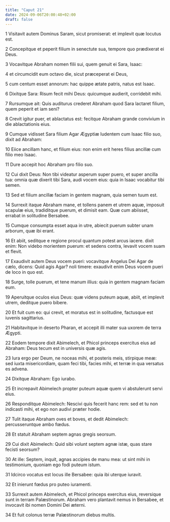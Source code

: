 ```yaml
---
title: "Caput 21"
date: 2024-09-06T20:00:48+02:00
draft: false
---
```



1 Visitavit autem Dominus Saram, sicut promiserat: et implevit quæ locutus est.

2 Concepitque et peperit filium in senectute sua, tempore quo prædixerat ei Deus.

3 Vocavitque Abraham nomen filii sui, quem genuit ei Sara, Isaac:

4 et circumcidit eum octavo die, sicut præceperat ei Deus,

5 cum centum esset annorum: hac quippe ætate patris, natus est Isaac.

6 Dixitque Sara: Risum fecit mihi Deus: quicumque audierit, corridebit mihi.

7 Rursumque ait: Quis auditurus crederet Abraham quod Sara lactaret filium, quem peperit et iam seni?

8 Crevit igitur puer, et ablactatus est: fecitque Abraham grande convivium in die ablactationis eius.

9 Cumque vidisset Sara filium Agar Ægyptiæ ludentem cum Isaac filio suo, dixit ad Abraham:

10 Eiice ancillam hanc, et filium eius: non enim erit heres filius ancillæ cum filio meo Isaac.

11 Dure accepit hoc Abraham pro filio suo.

12 Cui dixit Deus: Non tibi videatur asperum super puero, et super ancilla tua: omnia quæ dixerit tibi Sara, audi vocem eius: quia in Isaac vocabitur tibi semen.

13 Sed et filium ancillæ faciam in gentem magnam, quia semen tuum est.

14 Surrexit itaque Abraham mane, et tollens panem et utrem aquæ, imposuit scapulæ eius, tradiditque puerum, et dimisit eam. Quæ cum abiisset, errabat in solitudine Bersabee.

15 Cumque consumpta esset aqua in utre, abiecit puerum subter unam arborum, quæ ibi erant.

16 Et abiit, seditque e regione procul quantum potest arcus iacere. dixit enim: Non videbo morientem puerum: et sedens contra, levavit vocem suam et flevit.

17 Exaudivit autem Deus vocem pueri: vocavitque Angelus Dei Agar de cælo, dicens: Quid agis Agar? noli timere: exaudivit enim Deus vocem pueri de loco in quo est.

18 Surge, tolle puerum, et tene manum illius: quia in gentem magnam faciam eum.

19 Aperuitque oculos eius Deus: quæ videns puteum aquæ, abiit, et implevit utrem, deditque puero bibere.

20 Et fuit cum eo: qui crevit, et moratus est in solitudine, factusque est iuvenis sagittarius.

21 Habitavitque in deserto Pharan, et accepit illi mater sua uxorem de terra Ægypti.

22 Eodem tempore dixit Abimelech, et Phicol princeps exercitus eius ad Abraham: Deus tecum est in universis quæ agis.

23 Iura ergo per Deum, ne noceas mihi, et posteris meis, stirpique meæ: sed iuxta misericordiam, quam feci tibi, facies mihi, et terræ in qua versatus es advena.

24 Dixitque Abraham: Ego iurabo.

25 Et increpavit Abimelech propter puteum aquæ quem vi abstulerunt servi eius.

26 Responditque Abimelech: Nescivi quis fecerit hanc rem: sed et tu non indicasti mihi, et ego non audivi præter hodie.

27 Tulit itaque Abraham oves et boves, et dedit Abimelech: percusseruntque ambo fœdus.

28 Et statuit Abraham septem agnas gregis seorsum.

29 Cui dixit Abimelech: Quid sibi volunt septem agnæ istæ, quas stare fecisti seorsum?

30 At ille: Septem, inquit, agnas accipies de manu mea: ut sint mihi in testimonium, quoniam ego fodi puteum istum.

31 Idcirco vocatus est locus ille Bersabee: quia ibi uterque iuravit.

32 Et inierunt fœdus pro puteo iuramenti.

33 Surrexit autem Abimelech, et Phicol princeps exercitus eius, reversique sunt in terram Palæstinorum. Abraham vero plantavit nemus in Bersabee, et invocavit ibi nomen Domini Dei æterni.

34 Et fuit colonus terræ Palæstinorum diebus multis.

